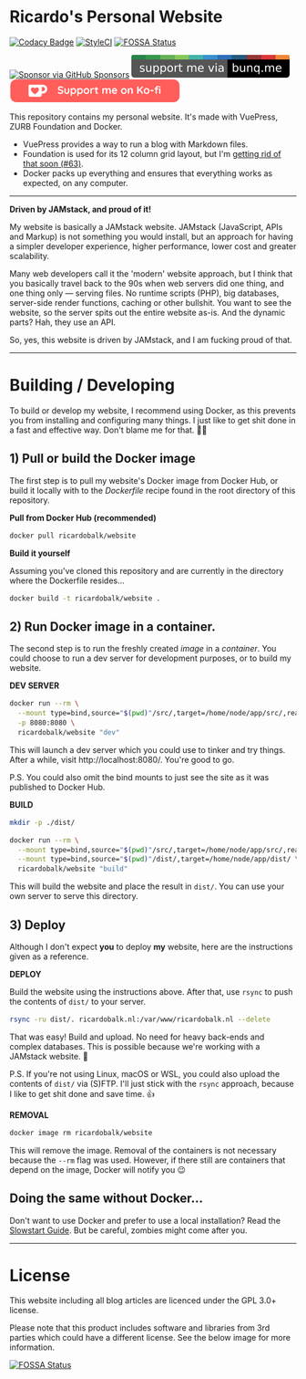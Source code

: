 # Ricardo's Personal Website

[![Codacy Badge](https://api.codacy.com/project/badge/Grade/57a0cccc1cdf4086817954a123034043)](https://www.codacy.com/manual/ricardobalk/www?utm_source=github.com&amp;utm_medium=referral&amp;utm_content=ricardobalk/www&amp;utm_campaign=Badge_Grade) [![StyleCI](https://github.styleci.io/repos/200295886/shield?branch=develop&style=flat)](https://github.styleci.io/repos/200295886) [![FOSSA Status](https://app.fossa.com/api/projects/git%2Bgithub.com%2Fricardobalk%2Fwww.svg?type=shield)](https://app.fossa.com/projects/git%2Bgithub.com%2Fricardobalk%2Fwww?ref=badge_shield)

[![Sponsor via GitHub Sponsors](https://img.shields.io/badge/support%20me%20via%20GitHub%20Sponsors%20%E2%9D%A4-%2300bb00?logo=github)](https://github.com/sponsors/ricardobalk) [![Sponsor me via bunq.me](./.github/badges/bunqme.svg)](https://bunq.me/ricardodev/2.50/Support%20for%20your%20work%20on%20GitHub) [![Sponsor me via ko-fi.com](./.github/badges/ko-fi.svg)](https://ko-fi.com/H2H71EMIK)



This repository contains my personal website. It's made with VuePress, ZURB Foundation and Docker.

- VuePress provides a way to run a blog with Markdown files.
- Foundation is used for its 12 column grid layout, but I'm [getting rid of that soon (#63)](https://github.com/ricardobalk/www/issues/63).
- Docker packs up everything and ensures that everything works as expected, on any computer.



---

**Driven by JAMstack, and proud of it!**

My website is basically a JAMstack website. JAMstack (JavaScript, APIs and Markup) is not something you would install, but an approach for having a simpler developer experience, higher performance, lower cost and greater scalability.

Many web developers call it the 'modern' website approach, but I think that you basically travel back to the 90s when web servers did one thing, and one thing only &mdash; serving files. No runtime scripts (PHP), big databases, server-side render functions, caching or other bullshit. You want to see the website, so the server spits out the entire website as-is. And the dynamic parts? Hah, they use an API.

So, yes, this website is driven by JAMstack, and I am fucking proud of that.

---



# Building / Developing

To build or develop my website, I recommend using Docker, as this prevents you from installing and configuring many things. I just like to get shit done in a fast and effective way. Don't blame me for that. :man_shrugging:

## 1) Pull or build the Docker image

The first step is to pull my website's Docker image from Docker Hub, or build it locally with to the _Dockerfile_ recipe found in the root directory of this repository.

**Pull from Docker Hub (recommended)**

```sh
docker pull ricardobalk/website
```

**Build it yourself**

Assuming you've cloned this repository and are currently in the directory where the Dockerfile resides...

```sh
docker build -t ricardobalk/website .
```

## 2) Run Docker image in a container.

The second step is to run the freshly created _image_ in a _container_. You could choose to run a dev server for development purposes, or to build my website.

**DEV SERVER**


```sh
docker run --rm \
  --mount type=bind,source="$(pwd)"/src/,target=/home/node/app/src/,readonly \
  -p 8080:8080 \
  ricardobalk/website "dev"
```

This will launch a dev server which you could use to tinker and try things. After a while, visit http://localhost:8080/. You're good to go.

P.S. You could also omit the bind mounts to just see the site as it was published to Docker Hub.

**BUILD**

```sh
mkdir -p ./dist/
```

```sh
docker run --rm \
  --mount type=bind,source="$(pwd)"/src/,target=/home/node/app/src/,readonly \
  --mount type=bind,source="$(pwd)"/dist/,target=/home/node/app/dist/ \
  ricardobalk/website "build"
```

This will build the website and place the result in `dist/`. You can use your own server to serve this directory.

## 3) Deploy

Although I don't expect **you** to deploy **my** website, here are the instructions given as a reference.

**DEPLOY**

Build the website using the instructions above. After that, use `rsync` to push the contents of `dist/` to your server.

```sh
rsync -ru dist/. ricardobalk.nl:/var/www/ricardobalk.nl --delete
```

That was easy! Build and upload. No need for heavy back-ends and complex databases. This is possible because we're working with a JAMstack website. :tada:

P.S. If you're not using Linux, macOS or WSL, you could also upload the contents of `dist/` via (S)FTP. I'll just stick with the `rsync` approach, because I like to get shit done and save time. :+1:

**REMOVAL**

```sh
docker image rm ricardobalk/website
```

This will remove the image. Removal of the containers is not necessary because the `--rm` flag was used. However, if there still are containers that depend on the image, Docker will notify you :wink:

## Doing the same without Docker...

Don't want to use Docker and prefer to use a local installation? Read the [Slowstart Guide](./SLOWSTART.md). But be careful, zombies might come after you.

---

# License

This website including all blog articles are licenced under the GPL 3.0+ license.

Please note that this product includes software and libraries from 3rd parties which could have a different license. See the below image for more information.

[![FOSSA Status](https://app.fossa.com/api/projects/git%2Bgithub.com%2Fricardobalk%2Fwww.svg?type=large)](https://app.fossa.com/projects/git%2Bgithub.com%2Fricardobalk%2Fwww?ref=badge_large)
